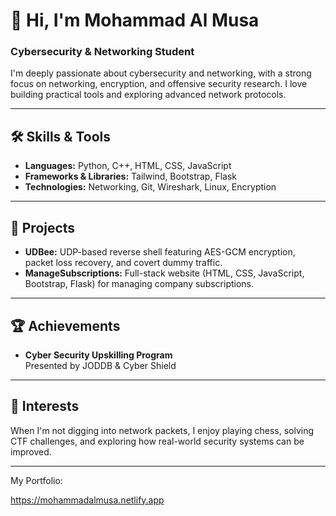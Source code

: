 # 👋 Hi, I'm Mohammad Al Musa

### Cybersecurity & Networking Student

I'm deeply passionate about cybersecurity and networking, with a strong focus on networking, encryption, and offensive security research. I love building practical tools and exploring advanced network protocols.

---

## 🛠️ Skills & Tools

- **Languages:** Python, C++, HTML, CSS, JavaScript
- **Frameworks & Libraries:** Tailwind, Bootstrap, Flask
- **Technologies:** Networking, Git, Wireshark, Linux, Encryption

---

## 🚀 Projects

- **UDBee:** UDP-based reverse shell featuring AES-GCM encryption, packet loss recovery, and covert dummy traffic.
- **ManageSubscriptions:** Full-stack website (HTML, CSS, JavaScript, Bootstrap, Flask) for managing company subscriptions.

---

## 🏆 Achievements

- **Cyber Security Upskilling Program**  
  Presented by JODDB & Cyber Shield

---

## 🎯 Interests

When I'm not digging into network packets, I enjoy playing chess, solving CTF challenges, and exploring how real-world security systems can be improved.

---

My Portfolio:

https://mohammadalmusa.netlify.app
